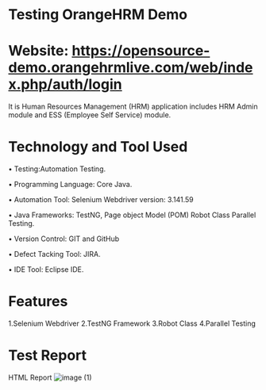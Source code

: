 # Testing OrangeHRM Demo 
# Website: https://opensource-demo.orangehrmlive.com/web/index.php/auth/login 

It is Human Resources Management (HRM) application includes HRM Admin module and ESS (Employee Self Service) module.

# Technology and Tool Used

• Testing:Automation Testing.

•	Programming Language: Core Java.

•	Automation Tool: Selenium Webdriver version: 3.141.59

•	Java Frameworks: TestNG, Page object Model (POM) Robot Class Parallel Testing.

•	Version Control: GIT and GitHub

•	Defect Tacking Tool: JIRA.

•	IDE Tool: Eclipse IDE.


# Features
1.Selenium Webdriver
2.TestNG Framework
3.Robot Class
4.Parallel Testing


# Test Report 
HTML Report
![image (1)](https://github.com/ajaygujjar424/OrangeHRM/assets/127547339/0449a134-9336-401e-a32f-e0da3885aec5)
